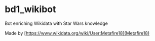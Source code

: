 # bd1_wikibot
Bot enriching Wikidata with Star Wars knowledge

Made by [https://www.wikidata.org/wiki/User:Metafire18](Metafire18)
